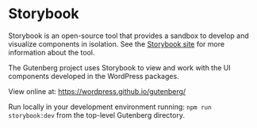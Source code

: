 # Storybook 

Storybook is an open-source tool that provides a sandbox to develop and visualize components in isolation. See the [Storybook site](https://storybook.js.org/) for more information about the tool. 

The Gutenberg project uses Storybook to view and work with the UI components developed in the WordPress packages.

View online at: https://wordpress.github.io/gutenberg/

Run locally in your development environment running: `npm run storybook:dev` from the top-level Gutenberg directory.

